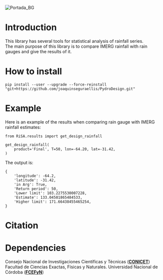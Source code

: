 ![Portada_BG](https://github.com/joaquinseguraellis/PHydroDesign/assets/57773288/0a839427-7e52-42b2-a745-ace74063e8ed)
# Introduction
This library has several tools for statistical analysis of rainfall series.  
The main purpose of this library is to compare IMERG rainfall with rain gauges and give the results of it.
# How to install
```
pip install --user --upgrade --force-reinstall "git+https://github.com/joaquinseguraellis/PydroDesign.git"
```
# Example
Here is an example of the results when comparing rain gauge with IMERG rainfall estimates:
```
from RiSA.results import get_design_rainfall

get_design_rainfall(
    product='Final', T=50, lon=-64.20, lat=-31.42,
)
```
The output is:
```
{
    'longitude': -64.2,
    'latitude': -31.42,
    'in Arg': True,
    'Return period': 50,
    'Lower limit': 103.2275530007228,
    'Estimate': 133.04581865484533,
    'Higher limit': 171.66438455465254,
}
```
# Citation

# Dependencies
Consejo Nacional de Investigaciones Científicas y Técnicas ([**CONICET**](https://www.conicet.gov.ar/))  
Facultad de Ciencias Exactas, Físicas y Naturales. Universidad Nacional de Córdoba ([**FCEFyN**](https://fcefyn.unc.edu.ar/))
